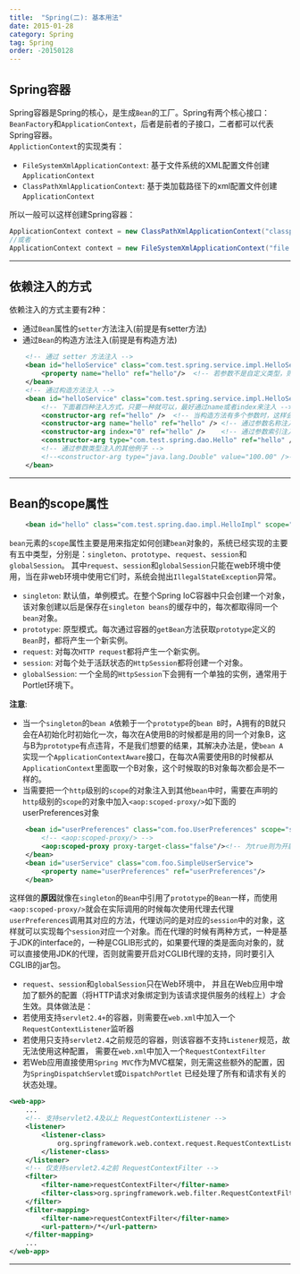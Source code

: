 ```yaml
---
title:  "Spring(二): 基本用法"
date: 2015-01-28
category: Spring  
tag: Spring
order: -20150128
---
```


## Spring容器

Spring容器是Spring的核心，是生成`Bean`的工厂。Spring有两个核心接口：`BeanFactory`和`ApplicationContext`，后者是前者的子接口，二者都可以代表Spring容器。  
`ApplictionContext`的实现类有：

* `FileSystemXmlApplicationContext`: 基于文件系统的XML配置文件创建`ApplicationContext`
* `ClassPathXmlApplicationContext`: 基于类加载路径下的xml配置文件创建`ApplicationContext`

所以一般可以这样创建Spring容器：

```java
ApplicationContext context = new ClassPathXmlApplicationContext("classpath:spring.xml");
//或者
ApplicationContext context = new FileSystemXmlApplicationContext("file:绝对路径/spring.xml");
```

*****

## 依赖注入的方式

依赖注入的方式主要有2种：

* 通过`Bean`属性的`setter`方法注入(前提是有setter方法)
* 通过`Bean`的构造方法注入(前提是有构造方法)

```xml
    <!-- 通过 setter 方法注入 -->
    <bean id="helloService" class="com.test.spring.service.impl.HelloServiceImpl">
        <property name="hello" ref="hello"/>  <!-- 若参数不是自定义类型，则使用value="**"的方式 -->
    </bean>
    <!-- 通过构造方法注入 -->
    <bean id="helloService" class="com.test.spring.service.impl.HelloServiceImpl">
        <!-- 下面着四种注入方式，只要一种就可以，最好通过name或者index来注入 -->
        <constructor-arg ref="hello" />  <!-- 当构造方法有多个参数时，这样会有问题 -->
        <constructor-arg name="hello" ref="hello" /> <!-- 通过参数名称注入 -->
        <constructor-arg index="0" ref="hello" />    <!-- 通过参数索引注入 -->
        <constructor-arg type="com.test.spring.dao.Hello" ref="hello" /> <!-- 通过参数类型注入 -->
        <!-- 通过参数类型注入的其他例子 -->
        <!--<constructor-arg type="java.lang.Double" value="100.00" />-->
    </bean>
```

*****

## Bean的scope属性

```xml
    <bean id="hello" class="com.test.spring.dao.impl.HelloImpl" scope="singleton"></bean>
```
`bean`元素的`scope`属性主要是用来指定如何创建`bean`对象的，系统已经实现的主要有五中类型，分别是：`singleton`、`prototype`、`request`、`session`和`globalSession`。
其中`request`、`session`和`globalSession`只能在web环境中使用，当在非web环境中使用它们时，系统会抛出`IllegalStateException`异常。

* `singleton`: 默认值，单例模式。在整个Spring IoC容器中只会创建一个对象，该对象创建以后是保存在`singleton beans`的缓存中的，每次都取得同一个`bean`对象。
* `prototype`: 原型模式。每次通过容器的`getBean`方法获取`prototype`定义的`Bean`时，都将产生一个新实例。
* `request`: 对每次`HTTP request`都将产生一个新实例。
* `session`: 对每个处于活跃状态的`HttpSession`都将创建一个对象。
* `globalSession`: 一个全局的`HttpSession`下会拥有一个单独的实例，通常用于Portlet环境下。


**注意**:

* 当一个`singleton`的`bean A`依赖于一个`prototype`的`bean B`时，A拥有的B就只会在A初始化时初始化一次，每次在A使用B的时候都是用的同一个对象B，这与B为`prototype`有点违背，不是我们想要的结果，其解决办法是，使`bean A`实现一个`ApplicationContextAware`接口，在每次A需要使用B的时候都从`ApplicationContext`里面取一个B对象，这个时候取的B对象每次都会是不一样的。
* 当需要把一个`http`级别的`scope`的对象注入到其他`bean`中时，需要在声明的`http`级别的`scope`的对象中加入`<aop:scoped-proxy/>`如下面的userPreferences对象

```xml
    <bean id="userPreferences" class="com.foo.UserPreferences" scope="session">
        <!-- <aop:scoped-proxy/> -->
        <aop:scoped-proxy proxy-target-class="false"/><!-- 为true则为开启对CGLIB的支持  -->
    </bean>  
    <bean id="userService" class="com.foo.SimpleUserService">  
        <property name="userPreferences" ref="userPreferences"/>  
    </bean>
```
这样做的**原因**就像在`singleton`的`Bean`中引用了`prototype`的`Bean`一样，而使用`<aop:scoped-proxy/>`就会在实际调用的时候每次使用代理去代理`userPreferences`调用其对应的方法，代理访问的是对应的`session`中的对象，这样就可以实现每个`session`对应一个对象。而在代理的时候有两种方式，一种是基于JDK的interface的，一种是CGLIB形式的，如果要代理的类是面向对象的，就可以直接使用JDK的代理，否则就需要开启对CGLIB代理的支持，同时要引入CGLIB的jar包。

* `request`、`session`和`globalSession`只在Web环境中， 并且在Web应用中增加了额外的配置（将HTTP请求对象绑定到为该请求提供服务的线程上）才会生效。具体做法是：  
* 若使用支持`servlet2.4+`的容器，则需要在`web.xml`中加入一个`RequestContextListener`监听器
* 若使用只支持`servlet2.4`之前规范的容器，则该容器不支持`Listener`规范，故无法使用这种配置， 需要在`web.xml`中加入一个`RequestContextFilter`
* 若Web应用直接使用`Spring MVC`作为MVC框架，则无需这些额外的配置，因为`SpringDispatchServlet`或`DispatchPortlet` 已经处理了所有和请求有关的状态处理。

```xml
<web-app>  
    ...  
    <!-- 支持servlet2.4及以上 RequestContextListener -->
    <listener>  
        <listener-class>  
            org.springframework.web.context.request.RequestContextListener  
        </listener-class>  
    </listener>
    <!-- 仅支持servlet2.4之前 RequestContextFilter -->
    <filter>
        <filter-name>requestContextFilter</filter-name>
        <filter-class>org.springframework.web.filter.RequestContextFilter</filter-class>
    </filter>
    <filter-mapping>
        <filter-name>requestContextFilter</filter-name>
        <url-pattern>/*</url-pattern>
    </filter-mapping>
    ...  
</web-app>
```










*****
